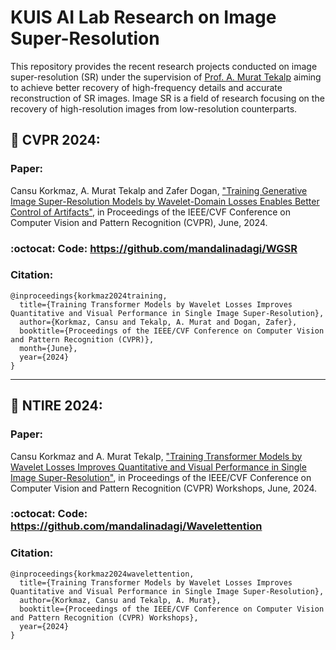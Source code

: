 # KUIS AI Lab Research on Image Super-Resolution

This repository provides the recent research projects conducted on image super-resolution (SR) under the supervision of [Prof. A. Murat Tekalp](http://mysite.ku.edu.tr/mtekalp/) aiming to achieve better recovery of high-frequency details and accurate reconstruction of SR images. Image SR is a field of research focusing on the recovery of high-resolution images from low-resolution counterparts. 

## :tada: CVPR 2024: 
### Paper: 
Cansu Korkmaz, A. Murat Tekalp and Zafer Dogan, ["Training Generative Image Super-Resolution Models by Wavelet-Domain Losses Enables Better Control of Artifacts"](https://arxiv.org/pdf/2402.19215.pdf), in Proceedings of the IEEE/CVF Conference on Computer Vision and Pattern Recognition (CVPR), June, 2024.
### :octocat: Code: https://github.com/mandalinadagi/WGSR
### Citation: 
```
@inproceedings{korkmaz2024training,
  title={Training Transformer Models by Wavelet Losses Improves Quantitative and Visual Performance in Single Image Super-Resolution},
  author={Korkmaz, Cansu and Tekalp, A. Murat and Dogan, Zafer},
  booktitle={Proceedings of the IEEE/CVF Conference on Computer Vision and Pattern Recognition (CVPR)},
  month={June},
  year={2024}
}
```
---

## :tada: NTIRE 2024: 
### Paper: 
Cansu Korkmaz and A. Murat Tekalp, ["Training Transformer Models by Wavelet Losses Improves Quantitative and Visual Performance in Single Image Super-Resolution"](https://arxiv.org/pdf/2404.11273.pdf), in Proceedings of the IEEE/CVF Conference on Computer Vision and Pattern Recognition (CVPR) Workshops, June, 2024.
### :octocat: Code: https://github.com/mandalinadagi/Wavelettention
### Citation: 
```
@inproceedings{korkmaz2024wavelettention,
  title={Training Transformer Models by Wavelet Losses Improves Quantitative and Visual Performance in Single Image Super-Resolution},
  author={Korkmaz, Cansu and Tekalp, A. Murat},
  booktitle={Proceedings of the IEEE/CVF Conference on Computer Vision and Pattern Recognition (CVPR) Workshops},
  year={2024}
}
```
